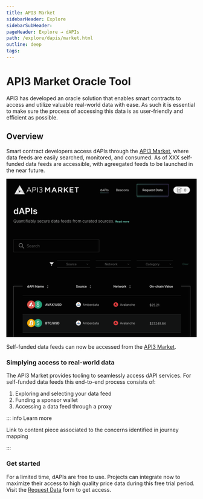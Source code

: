 ```yaml
---
title: API3 Market
sidebarHeader: Explore
sidebarSubHeader:
pageHeader: Explore → dAPIs
path: /explore/dapis/market.html
outline: deep
tags:
---
```


<PageHeader/>

<SearchHighlight/>

# API3 Market Oracle Tool

API3 has developed an oracle solution that enables smart contracts to access and
utilize valuable real-world data with ease. As such it is essential to make sure
the process of accessing this data is as user-friendly and efficient as
possible.

## Overview

Smart contract developers access dAPIs through the
[API3 Market<ExternalLinkImage/>](https://market.api3.org), where data feeds are
easily searched, monitored, and consumed. As of XXX self-funded data feeds are
accessible, with agreegated feeds to be launched in the near future.

[![API3 Market](../assets/images/market-website.png)](https://market.api3.org)

Self-funded data feeds can now be accessed from the
[API3 Market](https://market.api3.org).

### Simplying access to real-world data

The API3 Market provides tooling to seamlessly access dAPI services. For
self-funded data feeds this end-to-end process consists of:

1. Exploring and selecting your data feed
2. Funding a sponsor wallet
3. Accessing a data feed through a proxy

::: info Learn more

Link to content piece associated to the concerns identified in journey mapping

:::

### Get started

For a limited time, dAPIs are free to use. Projects can integrate now to
maximize their access to high quality price data during this free trial period.
Visit the
[Request Data<ExternalLinkImage/>](https://forms.monday.com/forms/embed/f44d0ed9dfd0154885f48fdb3b87a489?r=use1)
form to get access.
